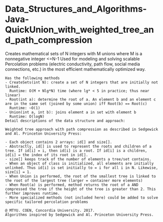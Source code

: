 # Data_Structures_and_Algorithms-Java-QuickUnion_with_weighted_tree_and_path_compression

Creates mathematical sets of N integers with M unions where M is a nonnegative integer <=N-1
	Used for modeling and solving scalable Percolation problems (electric conductivity, path flow, social media connections, etc.) in the most efficient mathematically optimized way.
	
	Has the following methods  
	- CreateSets(int N): create a set of N integers that are initially not linked. 
	  Runtime: O(M + Nlg*N) time (where lg* < 5 in practice; thus near linear)
	- Root(int a): determine the root of a. An element b and an element c are in the same set (joined by some union) iff Root(b) == Root(c)
	  Runtime: ~O(1)
	- Union(int a, int b): joins element a in set with element b
	  Runtime: O(logN) 
	Detail descriptions of the data structure and approach: 
	
	Weighted tree approach with path compression as described in Sedgewick and Al. Princeton University Press: 
	
	- Each object contains 2 arrays: id[] and size[]. 
	- Abstractly, id[] is used to represent the roots and children of a tree. If id[i] = i, then id[i] is a root. If id[i] is a children, id[i] = the index of its root in id[].
	- size[] keeps track of the number of elements a tree/set contains. 
	- When an object of class is initialized, all elements are initially unlinked. Thus id[i] is set initially to = i for all i in N. Likewise, size[i] = 1.
	- When Union is performed, the root of the smallest tree is linked to the root of the largest tree (larger = container more elements)
	- When Root(a) is performed, method returns the root of a AND compressed the tree if the height of the tree is greater than 2. This further improves runtime. 
	- More specialized methods (not included here) could be added to solve specific tailored percolation problems
	
	@ MTYU. COEN, Concordia University. 2017. 
	Algorithms inspired by Sedgewick and Al. Princeton University Press.
